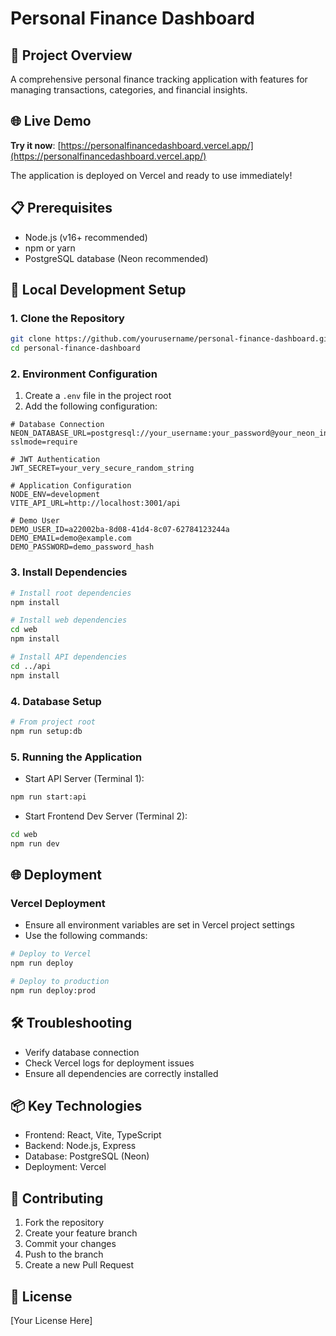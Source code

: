 # Personal Finance Dashboard

## 🚀 Project Overview
A comprehensive personal finance tracking application with features for managing transactions, categories, and financial insights.

## 🌐 Live Demo

**Try it now**: [https://personalfinancedashboard.vercel.app/](https://personalfinancedashboard.vercel.app/)

The application is deployed on Vercel and ready to use immediately!

## 📋 Prerequisites
- Node.js (v16+ recommended)
- npm or yarn
- PostgreSQL database (Neon recommended)

## 🔧 Local Development Setup

### 1. Clone the Repository
```bash
git clone https://github.com/yourusername/personal-finance-dashboard.git
cd personal-finance-dashboard
```

### 2. Environment Configuration
1. Create a `.env` file in the project root
2. Add the following configuration:
```
# Database Connection
NEON_DATABASE_URL=postgresql://your_username:your_password@your_neon_instance.neon.tech/neondb?sslmode=require

# JWT Authentication
JWT_SECRET=your_very_secure_random_string

# Application Configuration
NODE_ENV=development
VITE_API_URL=http://localhost:3001/api

# Demo User
DEMO_USER_ID=a22002ba-8d08-41d4-8c07-62784123244a
DEMO_EMAIL=demo@example.com
DEMO_PASSWORD=demo_password_hash
```

### 3. Install Dependencies
```bash
# Install root dependencies
npm install

# Install web dependencies
cd web
npm install

# Install API dependencies
cd ../api
npm install
```

### 4. Database Setup
```bash
# From project root
npm run setup:db
```

### 5. Running the Application
- Start API Server (Terminal 1):
```bash
npm run start:api
```

- Start Frontend Dev Server (Terminal 2):
```bash
cd web
npm run dev
```

## 🌐 Deployment

### Vercel Deployment
- Ensure all environment variables are set in Vercel project settings
- Use the following commands:
```bash
# Deploy to Vercel
npm run deploy

# Deploy to production
npm run deploy:prod
```

## 🛠 Troubleshooting
- Verify database connection
- Check Vercel logs for deployment issues
- Ensure all dependencies are correctly installed

## 📦 Key Technologies
- Frontend: React, Vite, TypeScript
- Backend: Node.js, Express
- Database: PostgreSQL (Neon)
- Deployment: Vercel

## 🤝 Contributing
1. Fork the repository
2. Create your feature branch
3. Commit your changes
4. Push to the branch
5. Create a new Pull Request

## 📄 License
[Your License Here]

